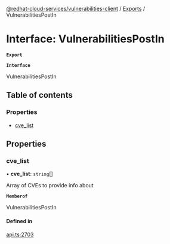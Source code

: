 [@redhat-cloud-services/vulnerabilities-client](../README.md) / [Exports](../modules.md) / VulnerabilitiesPostIn

# Interface: VulnerabilitiesPostIn

**`Export`**

**`Interface`**

VulnerabilitiesPostIn

## Table of contents

### Properties

- [cve\_list](VulnerabilitiesPostIn.md#cve_list)

## Properties

### cve\_list

• **cve\_list**: `string`[]

Array of CVEs to provide info about

**`Memberof`**

VulnerabilitiesPostIn

#### Defined in

[api.ts:2703](https://github.com/RedHatInsights/javascript-clients/blob/master/packages/vulnerabilities/git-api/api.ts#L2703)
